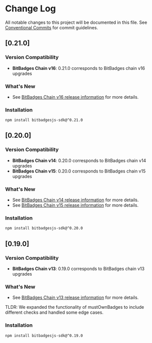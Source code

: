 # Change Log

All notable changes to this project will be documented in this file.
See [Conventional Commits](https://conventionalcommits.org) for commit guidelines.

## [0.21.0]

### Version Compatibility

- **BitBadges Chain v16**: 0.21.0 corresponds to BitBadges chain v16 upgrades

### What's New

- See [BitBadges Chain v16 release information](https://github.com/BitBadges/bitbadgeschain/releases/tag/v16) for more details.

### Installation

```bash
npm install bitbadgesjs-sdk@^0.21.0
```

## [0.20.0]

### Version Compatibility

- **BitBadges Chain v14**: 0.20.0 corresponds to BitBadges chain v14 upgrades
- **BitBadges Chain v15**: 0.20.0 corresponds to BitBadges chain v15 upgrades

### What's New

- See [BitBadges Chain v14 release information](https://github.com/BitBadges/bitbadgeschain/releases/tag/v14) for more details.
- See [BitBadges Chain v15 release information](https://github.com/BitBadges/bitbadgeschain/releases/tag/v15) for more details.

### Installation

```bash
npm install bitbadgesjs-sdk@^0.20.0
```

## [0.19.0]

### Version Compatibility

- **BitBadges Chain v13**: 0.19.0 corresponds to BitBadges chain v13 upgrades

### What's New

- See [BitBadges Chain v13 release information](https://github.com/BitBadges/bitbadgeschain/releases/tag/v13) for more details.

TLDR: We expanded the functionality of mustOwnBadges to include different checks and handled some edge cases.

### Installation

```bash
npm install bitbadgesjs-sdk@^0.19.0
```
